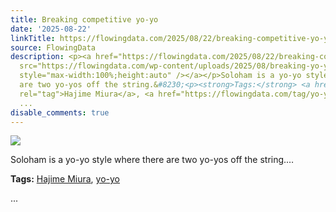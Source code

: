 ```yaml
---
title: Breaking competitive yo-yo
date: '2025-08-22'
linkTitle: https://flowingdata.com/2025/08/22/breaking-competitive-yo-yo/
source: FlowingData
description: <p><a href="https://flowingdata.com/2025/08/22/breaking-competitive-yo-yo/"><img
  src="https://flowingdata.com/wp-content/uploads/2025/08/breaking-yo-yo-750x430.png"
  style="max-width:100%;height:auto" /></a></p>Soloham is a yo-yo style where there
  are two yo-yos off the string.&#8230;<p><strong>Tags:</strong> <a href="https://flowingdata.com/tag/hajime-miura/"
  rel="tag">Hajime Miura</a>, <a href="https://flowingdata.com/tag/yo-yo/" rel="tag">yo-yo</a></p>
  ...
disable_comments: true
---
```

<p><a href="https://flowingdata.com/2025/08/22/breaking-competitive-yo-yo/"><img src="https://flowingdata.com/wp-content/uploads/2025/08/breaking-yo-yo-750x430.png" style="max-width:100%;height:auto" /></a></p>Soloham is a yo-yo style where there are two yo-yos off the string.&#8230;<p><strong>Tags:</strong> <a href="https://flowingdata.com/tag/hajime-miura/" rel="tag">Hajime Miura</a>, <a href="https://flowingdata.com/tag/yo-yo/" rel="tag">yo-yo</a></p> ...